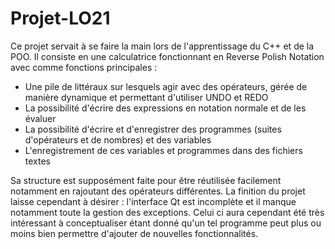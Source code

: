 # Projet-LO21

Ce projet servait à se faire la main lors de l'apprentissage du C++ et de la POO.
Il consiste en une calculatrice fonctionnant en Reverse Polish Notation avec comme fonctions principales :
* Une pile de littéraux sur lesquels agir avec des opérateurs, gérée de manière dynamique et permettant d'utiliser UNDO et REDO
* La possibilité d'écrire des expressions en notation normale  et de les évaluer
* La possibilité d'écrire et d'enregistrer des programmes (suites d'opérateurs et de nombres) et des variables
* L'enregistrement de ces variables et programmes dans des fichiers textes

Sa structure est supposément faite pour être réutilisée facilement notamment en rajoutant des opérateurs différentes.
La finition du projet laisse cependant à désirer : l'interface Qt est incomplète et il manque notamment toute la gestion des exceptions.
Celui ci aura cependant été très intéressant à conceptualiser étant donné qu'un tel programme peut plus ou moins bien permettre d'ajouter de nouvelles fonctionnalités.
